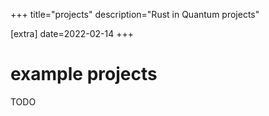 +++
title="projects"
description="Rust in Quantum projects"

[extra]
date=2022-02-14
+++

# example projects

TODO
